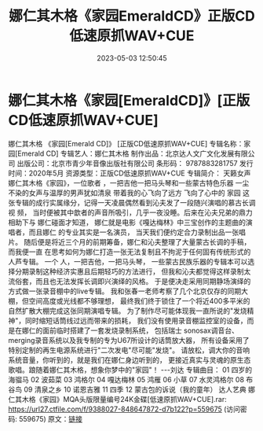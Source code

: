 ﻿---
title: 娜仁其木格《家园EmeraldCD》正版CD低速原抓WAV+CUE
date: 2023-05-03 12:50:45
categories: 新碟专辑、稀有等精品
tags: 华语中文
---
# 娜仁其木格《家园[EmeraldCD]》[正版CD低速原抓WAV+CUE]

娜仁其木格 《家园[Emerald CD]》
[正版CD低速原抓WAV+CUE]
专辑名称：家园[Emerald CD]
专辑艺人：娜仁其木格
制作出品：北京达人文广文化发展有限公司
出版公司：北京市青少年音像出版社有限公司
条形码： 9787883281757
发行时间：2020年5月
资源类型：正版CD低速原抓WAV+CUE
专辑简介：
天籁女声娜仁其木格《家园》，一位歌者 ，一把吉他一把马头琴和一些蒙古特色乐器
一尘不染的女声与温厚的男声犹如清泉
带着我的心飞向了远方
飞向了心中的 家园
这张专辑的成行实属缘分，记得一天凌晨偶然看到沁夫发了一段随兴演唱的慕古长调视 频，
当时便被其中歆者的声音所吸引，几乎一夜没睡。后来在沁夫兄弟的鼎力相助下与 娜仁碰面才知道，
娜仁就是电影《嘎达梅林》中三宝创作的主题曲的演唱者，而且娜仁 的专业其实是一名演员，
当天我们便约定合力录制出品一张唱片。
随后便是将近三个月的前期筹备，娜仁和沁夫整理了大量蒙古长调的手稿，
而我便一直 在思考如何为娜仁打造一张无法复制且不拘泥于任何固有传统形式的人芦专辑。
一个 人，一把吉他，一把马头琴，
一些蒙古民族乐器的专辑本可以选择分期录制这种经济实惠且后期轻巧的方法进行，
但我和沁夫都觉得这样录制太流俗套，而且也无法发挥长调即兴演绎的风格。
于是便决走采用同期静场演绎的方式做一张录音棚中的live专辑。
我和张春一老师考察了几个北京仅存的同期大棚，但空间高度或光线都不够理想，
最终我们终于锁住了一个将近400多平米的自然扩散大棚完成这张同期演唱专辑。
为了制作尽可能体现我一直所说的"发烧精神"，同时缩短话筒线过远而带来的损耗，
我们没有使用录音棚监控室的设备，而是在娜仁的面前临时搭建了一套发烧录制系统，
包括瑞士 sonosax调音台、merging录音系统以及我专制的专为U67所设计的话筒放大器，
所有设备采用了特别定制的再生电源系统进行"二次发电"尽可能"发烧"。
请放松，调大你的音响系统音量，你听到的，就是我们在娜仁身边听到的，
更接近真实与灵魂的原生态歌唱。踉随着娜仁其木格，想象你梦中的"家园"！ ---刘达
专辑曲目：
01 四岁的海骝马
02 波茹菜
03 鸿格尔
04 嘎达梅林
05 鸿雁
06 小草
07 水灵鸿格尔
08 布谷鸟
09 清泉之乡
10 诺恩吉雅
11 四季
12 蒙古包的诉说（我的童年）
达人艺典 娜仁其木格《家园》MQA头版限量编号24K金碟[低速原抓WAV+CUE].rar: https://url27.ctfile.com/f/9388027-848647872-d7b122?p=559675
(访问密码: 559675)
原文：[链接](https://blog.sina.com.cn/s/blog_1647c7e76010311pw.html)